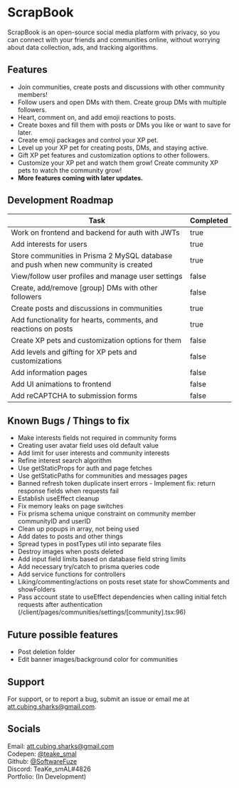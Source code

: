 
# ScrapBook

ScrapBook is an open-source social media platform with privacy, so you can connect with your friends and communities online, without worrying about data collection, ads, and tracking algorithms.


## Features

- Join communities, create posts and discussions with other community members!
- Follow users and open DMs with them. Create group DMs with multiple followers.
- Heart, comment on, and add emoji reactions to posts.
- Create boxes and fill them with posts or DMs you like or want to save for later.
- Create emoji packages and control your XP pet.
- Level up your XP pet for creating posts, DMs, and staying active.
- Gift XP pet features and customization options to other followers.
- Customize your XP pet and watch them grow! Create community XP pets to watch the community grow!
- **More features coming with later updates.**


## Development Roadmap

| Task                                                                                | Completed |
|-------------------------------------------------------------------------------------|-----------|
| Work on frontend and backend for auth with JWTs                                     | true      |
| Add interests for users                                                             | true      |
| Store communities in Prisma 2 MySQL database and push when new community is created | true      |
| View/follow user profiles and manage user settings                                  | false     |
| Create, add/remove \[group] DMs with other followers                                | false     |
| Create posts and discussions in communities                                         | true      |
| Add functionality for hearts, comments, and reactions on posts                      | true      |
| Create XP pets and customization options for them                                   | false     |
| Add levels and gifting for XP pets and customizations                               | false     |
| Add information pages                                                               | false     |
| Add UI animations to frontend                                                       | false     |
| Add reCAPTCHA to submission forms                                                   | false     |

## Known Bugs / Things to fix

- Make interests fields not required in community forms
- Creating user avatar field uses old default value
- Add limit for user interests and community interests
- Refine interest search algorithm
- Use getStaticProps for auth and page fetches
- Use getStaticPaths for communities and messages pages
- Banned refresh token duplicate insert errors - Implement fix: return response fields when requests fail
- Establish useEffect cleanup
- Fix memory leaks on page switches
- Fix prisma schema unique constraint on community member communityID and userID
- Clean up popups in array, not being used
- Add dates to posts and other things
- Spread types in postTypes util into separate files
- Destroy images when posts deleted
- Add input field limits based on database field string limits
- Add necessary try/catch to prisma queries code
- Add service functions for controllers
- Liking/commenting/actions on posts reset state for showComments and showFolders
- Pass account state to useEffect dependencies when calling initial fetch requests after authentication (/client/pages/communities/settings/\[community\].tsx:96)

## Future possible features

- Post deletion folder
- Edit banner images/background color for communities

## Support

For support, or to report a bug, submit an issue or email me at att.cubing.sharks@gmail.com.


## Socials

Email: att.cubing.sharks@gmail.com  
Codepen: [@teake_smal](https://codepen.io/teake_smal)  
Github: [@SoftwareFuze](https://github.com/SoftwareFuze)  
Discord: TeaKe_smAL#4826  
Portfolio: (In Development)   


